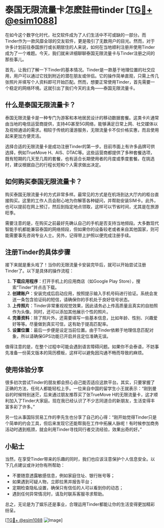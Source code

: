 # 泰国无限流量卡怎麽註冊tinder [[TG💪+ @esim1088](https://t.me/s/esim1088)]

在如今这个数字化时代，社交软件成为了人们生活中不可或缺的一部分。而Tinder作为一款风靡全球的交友软件，更是吸引了无数用户的目光。然而，对于许多计划前往泰国旅行或长期居住的人来说，如何在当地顺利注册并使用Tinder成为了一个难题。今天，我们就来详细聊聊泰国无限流量卡与Tinder注册之间的那些事儿。

首先，让我们了解一下Tinder的基本情况。Tinder是一款基于地理位置的社交应用，用户可以通过它找到附近的潜在朋友或伴侣。它的操作简单直观，只需上传几张照片并填写个人资料即可开始匹配。然而，想要正常使用Tinder，首先需要一个稳定的网络环境。这就引出了我们今天的主角——泰国无限流量卡。

## 什么是泰国无限流量卡？

泰国无限流量卡是一种专门为游客和本地居民设计的移动数据套餐。这类卡片通常由当地的电信运营商提供，支持4G甚至5G网络，能够满足日常上网、社交媒体以及视频通话的需求。相较于传统的漫游服务，无限流量卡不仅价格实惠，而且使用起来更加方便灵活。

选择合适的无限流量卡是成功注册Tinder的第一步。目前市面上有许多品牌可供选择，例如TrueMove H、AIS、DTAC等。这些运营商都提供了多种套餐选项，既有短期的几天至几周的套餐，也有适合长期使用者的月度或季度套餐。在挑选时，建议根据自己的行程长短和个人需求做出决定。

## 如何购买泰国无限流量卡？

购买泰国无限流量卡的方式非常多样。最常见的方式是在机场到达大厅内的柜台直接购买。这里的工作人员会耐心地为你解答各种疑问，并帮助安装SIM卡。此外，也可以提前在网上预订，然后到指定地点领取，这样可以节省时间，尤其是在旅游旺季。

需要注意的是，在购买之前最好先确认自己的手机是否支持当地频段。大多数现代智能手机都能兼容泰国的网络频段，但如果你的设备较老或者来自其他国家，则可能需要事先咨询专业人士。另外，记得带上护照以便完成注册手续。

## 注册Tinder的具体步骤

接下来就是重头戏了！当你的无限流量卡安装完毕后，就可以开始尝试注册Tinder了。以下是具体的操作流程：

1. **下载应用程序**：打开手机上的应用商店（如Google Play Store），搜索“Tinder”并点击下载。
2. **创建账户**：安装完成后启动应用，按照提示输入手机号码进行验证。系统会发送一条包含验证码的短信，请确保你的手机处于良好信号状态。
3. **上传照片**：Tinder非常重视视觉效果，因此请务必上传高质量且真实的自拍照作为头像。同时，还可以添加其他展示个性的照片。
4. **完善资料**：除了照片外，还需要填写一些基本信息，比如年龄、性别、兴趣爱好等等。尽量做到真实可信，这有助于提高匹配率。
5. **设置位置**：最后一步便是设定当前位置。由于Tinder依赖于地理信息匹配对象，所以请确保GPS功能已开启并且定位准确无误。

值得注意的是，在整个过程中可能会遇到语言障碍问题。如果你不会泰语，不妨事先准备一份英文版本的简历模板，这样可以避免因沟通不畅而导致的麻烦。

## 使用体验分享

很多初次尝试Tinder的朋友都会担心自己能否适应这款平台。其实，只要掌握了正确的方法，任何人都能轻松上手。一位来自中国的留学生小王就表示：“刚到曼谷的时候特别迷茫，后来通过朋友推荐买了张TrueMove H的无限流量卡，这才顺利加入了Tinder大家庭。现在我已经认识了不少志同道合的新朋友，生活变得丰富多彩了许多。”

另一位从事国际贸易工作的李先生也分享了自己的心得：“刚开始觉得Tinder只是个简单的约会工具，但后来发现它还能帮我在工作中拓展人脉呢！有时候参加商务活动时遇到瓶颈，就会利用Tinder寻找同行者交流经验，效果出奇的好。”

## 小贴士

当然，在享受Tinder带来的乐趣的同时，我们也应该注意保护个人信息安全。以下几点建议或许对你有所帮助：

- 不要随意透露敏感信息，例如家庭住址、银行账号等；
- 如果遇到可疑人物，立即拉黑并报告平台；
- 定期检查隐私设置，确保只有信任的人可以看到你的动态；
- 遇到任何异常情况时，请及时联系客服寻求帮助。

总之，无论是为了娱乐还是事业，合理运用Tinder都能让你的生活变得更加精彩纷呈。

[[TG💪+ @esim1088](https://t.me/s/esim1088) ![Image](https://i.postimg.cc/4NQfJmqS/Snipaste-2025-05-13-00-14-12.png)]